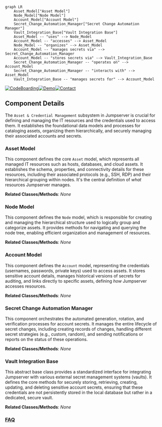 ```mermaid
graph LR
    Asset_Model["Asset Model"]
    Node_Model["Node Model"]
    Account_Model["Account Model"]
    Secret_Change_Automation_Manager["Secret Change Automation Manager"]
    Vault_Integration_Base["Vault Integration Base"]
    Asset_Model -- "uses" --> Node_Model
    Account_Model -- "accesses" --> Asset_Model
    Node_Model -- "organizes" --> Asset_Model
    Account_Model -- "manages secrets via" --> Secret_Change_Automation_Manager
    Account_Model -- "stores secrets via" --> Vault_Integration_Base
    Secret_Change_Automation_Manager -- "operates on" --> Account_Model
    Secret_Change_Automation_Manager -- "interacts with" --> Asset_Model
    Vault_Integration_Base -- "manages secrets for" --> Account_Model
```
[![CodeBoarding](https://img.shields.io/badge/Generated%20by-CodeBoarding-9cf?style=flat-square)](https://github.com/CodeBoarding/GeneratedOnBoardings)[![Demo](https://img.shields.io/badge/Try%20our-Demo-blue?style=flat-square)](https://www.codeboarding.org/demo)[![Contact](https://img.shields.io/badge/Contact%20us%20-%20contact@codeboarding.org-lightgrey?style=flat-square)](mailto:contact@codeboarding.org)

## Component Details

The `Asset & Credential Management` subsystem in Jumpserver is crucial for defining and managing the IT resources and the credentials used to access them. It establishes the foundational data models and processes for cataloging assets, organizing them hierarchically, and securely managing their associated accounts and secrets.

### Asset Model
This component defines the core `Asset` model, which represents all managed IT resources such as hosts, databases, and cloud assets. It establishes the schema, properties, and connectivity details for these resources, including their associated protocols (e.g., SSH, RDP) and their hierarchical grouping within nodes. It's the central definition of *what* resources Jumpserver manages.


**Related Classes/Methods**: _None_

### Node Model
This component defines the `Node` model, which is responsible for creating and managing the hierarchical structure used to logically group and categorize assets. It provides methods for navigating and querying the node tree, enabling efficient organization and management of resources.


**Related Classes/Methods**: _None_

### Account Model
This component defines the `Account` model, representing the credentials (usernames, passwords, private keys) used to access assets. It stores sensitive account details, manages historical versions of secrets for auditing, and links directly to specific assets, defining *how* Jumpserver accesses resources.


**Related Classes/Methods**: _None_

### Secret Change Automation Manager
This component orchestrates the automated generation, rotation, and verification processes for account secrets. It manages the entire lifecycle of secret changes, including creating records of changes, handling different secret strategies (e.g., custom, random), and sending notifications or reports on the status of these operations.


**Related Classes/Methods**: _None_

### Vault Integration Base
This abstract base class provides a standardized interface for integrating Jumpserver with various external secret management systems (vaults). It defines the core methods for securely storing, retrieving, creating, updating, and deleting sensitive account secrets, ensuring that these credentials are not persistently stored in the local database but rather in a dedicated, secure vault.


**Related Classes/Methods**: _None_



### [FAQ](https://github.com/CodeBoarding/GeneratedOnBoardings/tree/main?tab=readme-ov-file#faq)